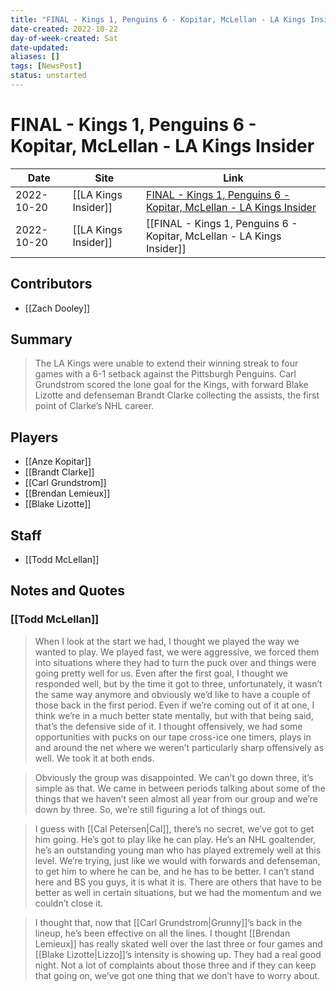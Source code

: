 ```yaml
---
title: "FINAL - Kings 1, Penguins 6 - Kopitar, McLellan - LA Kings Insider"
date-created: 2022-10-22
day-of-week-created: Sat
date-updated: 
aliases: []
tags: [NewsPost]
status: unstarted
---
```


# FINAL - Kings 1, Penguins 6 - Kopitar, McLellan - LA Kings Insider

| Date       | Site                 | Link                                                                                                                                                   |
| ---------- | -------------------- | ------------------------------------------------------------------------------------------------------------------------------------------------------ |
| 2022-10-20 | [[LA Kings Insider]] | [FINAL - Kings 1, Penguins 6 - Kopitar, McLellan - LA Kings Insider](https://lakingsinsider.com/2022/10/20/final-kings-1-penguins-6-kopitar-mclellan/) |
| 2022-10-20 | [[LA Kings Insider]] | [[FINAL - Kings 1, Penguins 6 - Kopitar, McLellan - LA Kings Insider]]                                                                                 |

## Contributors
- [[Zach Dooley]]


## Summary
> The LA Kings were unable to extend their winning streak to four games with a 6-1 setback against the Pittsburgh Penguins. Carl Grundstrom scored the lone goal for the Kings, with forward Blake Lizotte and defenseman Brandt Clarke collecting the assists, the first point of Clarke’s NHL career.


## Players
- [[Anze Kopitar]]
- [[Brandt Clarke]]
- [[Carl Grundstrom]]
- [[Brendan Lemieux]]
- [[Blake Lizotte]]


## Staff
- [[Todd McLellan]]


## Notes and Quotes
### [[Todd McLellan]]
> When I look at the start we had, I thought we played the way we wanted to play. We played fast, we were aggressive, we forced them into situations where they had to turn the puck over and things were going pretty well for us. Even after the first goal, I thought we responded well, but by the time it got to three, unfortunately, it wasn’t the same way anymore and obviously we’d like to have a couple of those back in the first period. Even if we’re coming out of it at one, I think we’re in a much better state mentally, but with that being said, that’s the defensive side of it. I thought offensively, we had some opportunities with pucks on our tape cross-ice one timers, plays in and around the net where we weren’t particularly sharp offensively as well. We took it at both ends.

> Obviously the group was disappointed. We can’t go down three, it’s simple as that. We came in between periods talking about some of the things that we haven’t seen almost all year from our group and we’re down by three. So, we’re still figuring a lot of things out.

> I guess with [[Cal Petersen|Cal]], there’s no secret, we’ve got to get him going. He’s got to play like he can play. He’s an NHL goaltender, he’s an outstanding young man who has played extremely well at this level. We’re trying, just like we would with forwards and defenseman, to get him to where he can be, and he has to be better. I can’t stand here and BS you guys, it is what it is. There are others that have to be better as well in certain situations, but we had the momentum and we couldn’t close it.

> I thought that, now that [[Carl Grundstrom|Grunny]]’s back in the lineup, he’s been effective on all the lines. I thought [[Brendan Lemieux]] has really skated well over the last three or four games and [[Blake Lizotte|Lizzo]]’s intensity is showing up. They had a real good night. Not a lot of complaints about those three and if they can keep that going on, we’ve got one thing that we don’t have to worry about.

